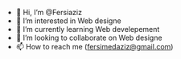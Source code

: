 - 👋 Hi, I’m @Fersiaziz
- 👀 I’m interested in Web designe
- 🌱 I’m currently learning Web develepement
- 💞️ I’m looking to collaborate on Web designe
- 📫 How to reach me (fersimedaziz@gmail.com)

<!---
Fersiaziz/Fersiaziz is a ✨ special ✨ repository because its `README.md` (this file) appears on your GitHub profile.
You can click the Preview link to take a look at your changes.
--->
